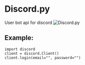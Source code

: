 # Discord.py
User bot api for discord
![Discord.py](https://cdn.vox-cdn.com/thumbor/eB-VJmegFUSajrkLzV6koIHUsFM=/34x0:1467x750/fit-in/1200x630/cdn.vox-cdn.com/uploads/chorus_asset/file/22508340/Discord_IAP_KeyVisuals_Header_02.jpg)

## Example:
```python3
import discord
client = discord.Client()
client.login(email="", password="")
```
